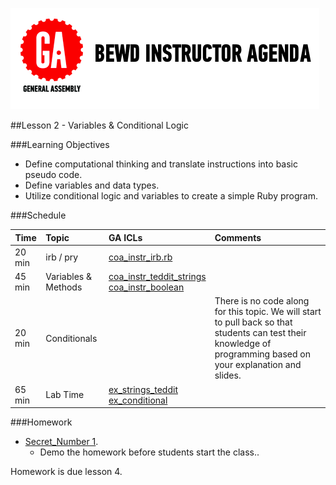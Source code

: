 
![GeneralAssemb.ly](../assets/ICL_icons/instr_agenda.png)


##Lesson 2 - Variables & Conditional Logic 

###Learning Objectives


*	Define computational thinking and translate instructions into basic pseudo code.
*	Define variables and data types.
*	Utilize conditional logic and variables to create a simple Ruby program. 


###Schedule


| Time        | Topic| GA ICLs| Comments |
| ------------- |:-------------|:-------------------|:-------------------|
| 20 min | irb / pry | [coa_instr_irb.rb](code_alongs/coa_instr_irb.rb) | | 
| 45 min | Variables & Methods | [coa_instr_teddit_strings](code_alongs/coa_instr_teddit_strings.rb)<br>[coa_instr_boolean](code_alongs/coa_instr_boolean.rb) | |
| 20 min | Conditionals |  | There is no code along for this topic. We will start to pull back so that students can test their knowledge of programming based on your explanation and slides. |
| 65 min | Lab Time | [ex_strings_teddit](exercises/ex_strings_teddit.rb)<br>[ex_conditional](exercises/ex_conditional_teddit.rb) | |



###Homework

-	[Secret_Number 1](homework/HW_01.rb). 
	-	Demo the homework before students start the class..

Homework is due lesson 4.


